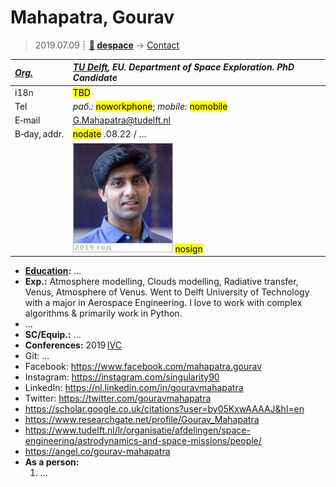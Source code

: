 # Mahapatra, Gourav
> 2019.07.09 ┊ **[🚀](../index/index.md) [despace](index.md)** → [Contact](contact.md)

|*[Org.](contact.md)*|*[TU Delft](tu_delft.md), EU. Department of Space Exploration. PhD Candidate*|
|:--|:--|
|i18n| <mark>TBD</mark> |
|Tel|*раб.:* <mark>noworkphone</mark>; *mobile:* <mark>nomobile</mark> |
|E‑mail| <G.Mahapatra@tudelft.nl> |
|B‑day, addr.| <mark>nodate</mark> .08.22 / … |
|| [![](f/contact/m/mahapatra_001_photo_thumb.jpg)](f/contact/m/mahapatra_001_photo.jpg) <mark>nosign</mark> |

   - **[Education](edu.md):** …
   - **Exp.:** Atmosphere modelling, Clouds modelling, Radiative transfer, Venus, Atmosphere of Venus. Went to Delft University of Technology with a major in Aerospace Engineering. I love to work with complex algorithms & primarily work in Python.
   - …
   - **SC/Equip.:** …
   - **Conferences:** 2019 [IVC](ivc_2019.md)
   - Git: …
   - Facebook: <https://www.facebook.com/mahapatra.gourav>
   - Instagram: <https://instagram.com/singularity90>
   - LinkedIn: <https://nl.linkedin.com/in/gouravmahapatra>
   - Twitter: <https://twitter.com/gouravmahapatra>
   - <https://scholar.google.co.uk/citations?user=by05KxwAAAAJ&hl=en>
   - <https://www.researchgate.net/profile/Gourav_Mahapatra>
   - <https://www.tudelft.nl/lr/organisatie/afdelingen/space-engineering/astrodynamics-and-space-missions/people/>
   - <https://angel.co/gourav-mahapatra>
   - **As a person:**
      1. …
